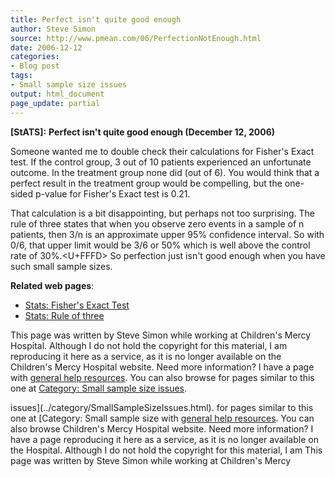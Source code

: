 ```yaml
---
title: Perfect isn't quite good enough
author: Steve Simon
source: http://www.pmean.com/06/PerfectionNotEnough.html
date: 2006-12-12
categories:
- Blog post
tags:
- Small sample size issues
output: html_document
page_update: partial
---
```

**[StATS]:** **Perfect isn't quite good enough
(December 12, 2006)**

Someone wanted me to double check their calculations for Fisher's Exact
test. If the control group, 3 out of 10 patients experienced an
unfortunate outcome. In the treatment group none did (out of 6). You
would think that a perfect result in the treatment group would be
compelling, but the one-sided p-value for Fisher's Exact test is 0.21.

That calculation is a bit disappointing, but perhaps not too surprising.
The rule of three states that when you observe zero events in a sample
of n patients, then 3/n is an approximate upper 95% confidence interval.
So with 0/6, that upper limit would be 3/6 or 50% which is well above
the control rate of 30%.<U+FFFD> So perfection just isn't good enough when you
have such small sample sizes.

**Related web pages**:

-   [Stats: Fisher's Exact Test](../ask/fishers.asp)
-   [Stats: Rule of three](../size/zeroevents.asp)

This page was written by Steve Simon while working at Children's Mercy
Hospital. Although I do not hold the copyright for this material, I am
reproducing it here as a service, as it is no longer available on the
Children's Mercy Hospital website. Need more information? I have a page
with [general help resources](../GeneralHelp.html). You can also browse
for pages similar to this one at [Category: Small sample size
issues](../category/SmallSampleSizeIssues.html).
<!---More--->
issues](../category/SmallSampleSizeIssues.html).
for pages similar to this one at [Category: Small sample size
with [general help resources](../GeneralHelp.html). You can also browse
Children's Mercy Hospital website. Need more information? I have a page
reproducing it here as a service, as it is no longer available on the
Hospital. Although I do not hold the copyright for this material, I am
This page was written by Steve Simon while working at Children's Mercy

<!---Do not use
**[StATS]:** **Perfect isn't quite good enough
This page was written by Steve Simon while working at Children's Mercy
Hospital. Although I do not hold the copyright for this material, I am
reproducing it here as a service, as it is no longer available on the
Children's Mercy Hospital website. Need more information? I have a page
with [general help resources](../GeneralHelp.html). You can also browse
for pages similar to this one at [Category: Small sample size
issues](../category/SmallSampleSizeIssues.html).
page_update: partial
--->

